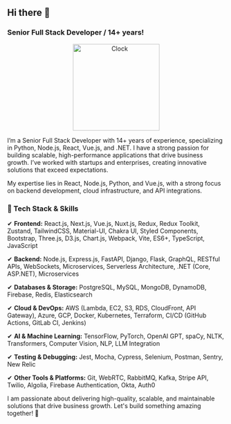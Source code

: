 ## Hi there 👋

### Senior Full Stack Developer / 14+ years! 

<p align="center">
<a href="https://github.com/tomchen/animated-svg-clock" title="Animated SVG clock"><img src="https://github.com/tomchen/animated-svg-clock/raw/master/clock.svg" alt="Clock" width="200px" height="200px"></a>
</p>

I’m a Senior Full Stack Developer with 14+ years of experience, specializing in Python, Node.js, React, Vue.js, and .NET. I have a strong passion for building scalable, high-performance applications that drive business growth. I’ve worked with startups and enterprises, creating innovative solutions that exceed expectations.


My expertise lies in React, Node.js, Python, and Vue.js, with a strong focus on backend development, cloud infrastructure, and API integrations.

### 🔹 Tech Stack & Skills

✔ **Frontend:** React.js, Next.js, Vue.js, Nuxt.js, Redux, Redux Toolkit, Zustand, TailwindCSS, Material-UI, Chakra UI, Styled Components, Bootstrap, Three.js, D3.js, Chart.js, Webpack, Vite, ES6+, TypeScript, JavaScript

✔ **Backend:** Node.js, Express.js, FastAPI, Django, Flask, GraphQL, RESTful APIs, WebSockets, Microservices, Serverless Architecture, .NET (Core, ASP.NET), Microservices

✔ **Databases & Storage:** PostgreSQL, MySQL, MongoDB, DynamoDB, Firebase, Redis, Elasticsearch

✔ **Cloud & DevOps:** AWS (Lambda, EC2, S3, RDS, CloudFront, API Gateway), Azure, GCP, Docker, Kubernetes, Terraform, CI/CD (GitHub Actions, GitLab CI, Jenkins)

✔ **AI & Machine Learning:** TensorFlow, PyTorch, OpenAI GPT, spaCy, NLTK, Transformers, Computer Vision, NLP, LLM Integration

✔ **Testing & Debugging:** Jest, Mocha, Cypress, Selenium, Postman, Sentry, New Relic

✔ **Other Tools & Platforms:** Git, WebRTC, RabbitMQ, Kafka, Stripe API, Twilio, Algolia, Firebase Authentication, Okta, Auth0

I am passionate about delivering high-quality, scalable, and maintainable solutions that drive business growth. Let's build something amazing together! 🚀

